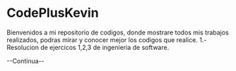 # CodePlusKevin
Bienvenidos a mi repositorio de codigos, donde mostrare todos mis trabajos realizados, podras mirar y conocer mejor los codigos que realice. 
1.- Resolucion de ejercicos 1,2,3 de ingenieria de software.

--Continua--
